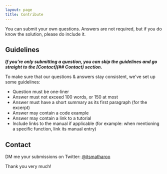```yaml
---
layout: page
title: Contribute
---
```


You can submit your own questions. Answers are not required, but if you do know the solution, please do include it.

## Guidelines

***If you're only submitting a question, you can skip the guidelines and go straight to the [Contact](## Contact) section.***

To make sure that our questions & answers stay consistent, we've set up some guidelines:

- Question must be one-liner
- Answer must not exceed 100 words, or 150 at most
- Answer must have a short summary as its first paragraph (for the excerpt)
- Answer may contain a code example
- Answer may contain a link to a tutorial
- Include links to the manual if applicable (for example: when mentioning a specific function, link its manual entry)

## Contact

DM me your submissions on Twitter: [@itsmatharoo](https://twitter.com/itsmatharoo)

Thank you very much!